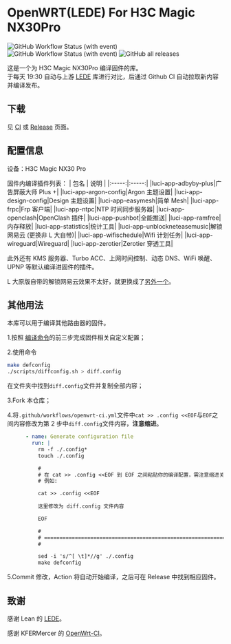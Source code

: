# OpenWRT(LEDE) For H3C Magic NX30Pro 
![GitHub Workflow Status (with event)](https://img.shields.io/github/actions/workflow/status/Zachery-Liu/Lede-for-H3C-NX30pro/merge-upstream.yml?style=for-the-badge&label=Merge)
![GitHub Workflow Status (with event)](https://img.shields.io/github/actions/workflow/status/Zachery-Liu/Lede-for-H3C-NX30pro/openwrt-ci.yml?label=Build&style=for-the-badge)
![GitHub all releases](https://img.shields.io/github/downloads/Zachery-Liu/Lede-for-H3C-NX30pro/total?style=for-the-badge)




这是一个为 H3C Magic NX30Pro 编译固件的库。  
于每天 19:30 自动与上游 [LEDE](https://github.com/coolsnowwolf/lede) 库进行对比，后通过 Github CI 自动拉取新内容并编译发布。

## 下载
见 [CI](https://github.com/Zachery-Liu/Lede-for-H3C-NX30pro/actions/workflows/openwrt-ci.yml) 或 [Release](https://github.com/Zachery-Liu/Lede-for-H3C-NX30pro/releases) 页面。

## 配置信息
设备：H3C Magic NX30 Pro  

固件内编译插件列表：
| 包名 | 说明 |
|:-----:|:-----:|
|luci-app-adbyby-plus|广告屏蔽大师 Plus +|
|luci-app-argon-config|Argon 主题设置|
|luci-app-design-config|Design 主题设置|
|luci-app-easymesh|简单 Mesh|
|luci-app-frpc|Frp 客户端|
|luci-app-ntpc|NTP 时间同步服务器|
|luci-app-openclash|OpenClash 插件|
|luci-app-pushbot|全能推送|
|luci-app-ramfree|内存释放|
|luci-app-statistics|统计工具|
|luci-app-unblockneteasemusic|解锁网易云 (更换非 L 大自带)|
|luci-app-wifischedule|Wifi 计划任务|
|luci-app-wireguard|Wireguard|
|luci-app-zerotier|Zerotier 穿透工具|

此外还有 KMS 服务器、Turbo ACC、上网时间控制、动态 DNS、WiFi 唤醒、UPNP 等默认编译进固件的插件。  

L 大原版自带的解锁网易云效果不太好，就更换成了[另外一个](https://github.com/UnblockNeteaseMusic/luci-app-unblockneteasemusic)。

## 其他用法
本库可以用于编译其他路由器的固件。  

1.按照 [编译命令](https://github.com/coolsnowwolf/lede#%E7%BC%96%E8%AF%91%E5%91%BD%E4%BB%A4)的前三步完成固件相关自定义配置；


2.使用命令
```bash
make defconfig
./scripts/diffconfig.sh > diff.config
```
  

在文件夹中找到`diff.config`文件并复制全部内容；

3.Fork 本仓库；

4.将`.github/workflows/openwrt-ci.yml`文件中`cat >> .config <<EOF`与`EOF`之间内容修改为第 2 步中`diff.config`文件内容，**注意缩进**。

```yml
      - name: Generate configuration file
        run: |
          rm -f ./.config*
          touch ./.config

          #
          # 在 cat >> .config <<EOF 到 EOF 之间粘贴你的编译配置，需注意缩进关系
          # 例如:

          cat >> .config <<EOF
          
          这里修改为 diff.config 文件内容

          EOF

          #
          # ===============================================================
          # 

          sed -i 's/^[ \t]*//g' ./.config
          make defconfig


```

5.Commit 修改，Action 将自动开始编译，之后可在 Release 中找到相应固件。

## 致谢
感谢 Lean 的  [LEDE](https://github.com/coolsnowwolf/lede)。  

感谢 KFERMercer 的 [OpenWrt-CI](https://github.com/KFERMercer/OpenWrt-CI)。  
